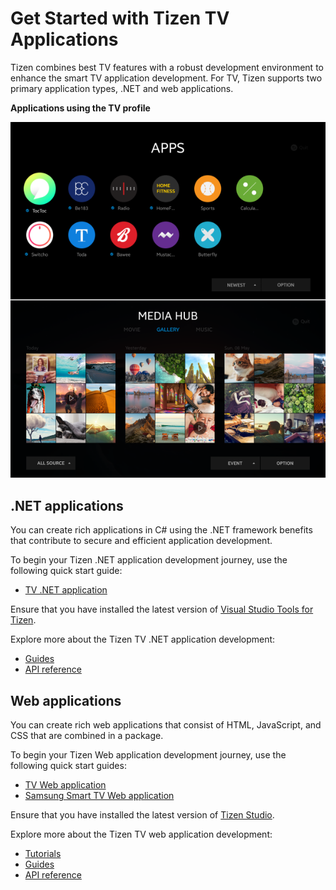 # Get Started with Tizen TV Applications
Tizen combines best TV features with a robust development environment to enhance the smart TV application development.
For TV, Tizen supports two primary application types, .NET and web applications.

**Applications using the TV profile**

![Applications using the TV profile](media/profile_tv.png)

## .NET applications
You can create rich applications in C# using the .NET framework benefits that contribute to secure and efficient application development.

To begin your Tizen .NET application development journey, use the following quick start guide:
-   [TV .NET application](../dotnet/guides/user-interface/xamarin/tv/first-app.md)

Ensure that you have installed the latest version of [Visual Studio Tools for Tizen](https://marketplace.visualstudio.com/items?itemName=tizen.VSToolsforTizen).

Explore more about the Tizen TV .NET application development:
-   [Guides](../dotnet/guides/index.md)
-   [API reference ](../dotnet/api/overview.md)

## Web applications
You can create rich web applications that consist of HTML, JavaScript, and CSS that are combined in a package.

To begin your Tizen Web application development journey, use the following quick start guides:
-   [TV Web application](../web/get-started/tv/first-app.md)
-   [Samsung Smart TV Web application](../web/get-started/tv/first-samsung-tv-app.md)

Ensure that you have installed the latest version of [Tizen Studio](https://developer.tizen.org/development/tizen-studio/download).

Explore more about the Tizen TV web application development:
-   [Tutorials](../web/tutorials/overview.md)
-   [Guides](../web/guides/index.md)
-   [API reference](../web/api/index.md)




